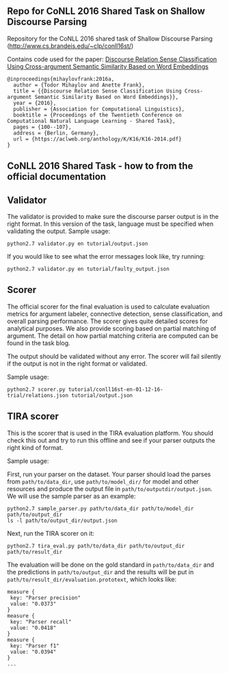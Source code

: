Repo for CoNLL 2016 Shared Task on Shallow Discourse Parsing
---------------------------------------------
Repository for the CoNLL 2016 shared task of Shallow Discourse Parsing (http://www.cs.brandeis.edu/~clp/conll16st/) 

Contains code used for the paper: [Discourse Relation Sense Classification Using Cross-argument Semantic Similarity Based on Word Embeddings](http://www.aclweb.org/anthology/K16-2014)
```
@inproceedings{mihaylovfrank:2016a,
  author = {Todor Mihaylov and Anette Frank},
  title = {{Discourse Relation Sense Classification Using Cross-argument Semantic Similarity Based on Word Embeddings}},
  year = {2016},
  publisher = {Association for Computational Linguistics},
  booktitle = {Proceedings of the Twentieth Conference on Computational Natural Language Learning - Shared Task},
  pages = {100--107},
  address = {Berlin, Germany},
  url = {https://aclweb.org/anthology/K/K16/K16-2014.pdf}
}
```

CoNLL 2016 Shared Task - how to from the official documentation
---------------------------------------------------------------


## Validator
The validator is provided to make sure the discourse parser output is in the right format. 
In this version of the task, language must be specified when validating the output.
Sample usage:

```
python2.7 validator.py en tutorial/output.json
```

If you would like to see what the error messages look like, try running:

```
python2.7 validator.py en tutorial/faulty_output.json
```

## Scorer
The official scorer for the final evaluation is used to calculate evaluation metrics for argument labeler, connective detection, sense classification, and overall parsing performance.
The scorer gives quite detailed scores for analytical purposes. We also provide scoring based on partial matching of argument. The detail on how partial matching criteria are computed can be found in the task blog.

The output should be validated without any error. The scorer will fail silently if the output is not in the right format or validated.

Sample usage:

```
python2.7 scorer.py tutorial/conll16st-en-01-12-16-trial/relations.json tutorial/output.json
```

## TIRA scorer
This is the scorer that is used in the TIRA evaluation platform. You should check this out and try to run this offline and see if your parser outputs the right kind of format. 

Sample usage:

First, run your parser on the dataset. Your parser should load the parses from `path/to/data_dir`, use `path/to/model_dir/` for model and other resources and produce the output file in `path/to/outputdir/output.json`. We will use the sample parser as an example:

```
python2.7 sample_parser.py path/to/data_dir path/to/model_dir path/to/output_dir
ls -l path/to/output_dir/output.json
```

Next, run the TIRA scorer on it:

```
python2.7 tira_eval.py path/to/data_dir path/to/output_dir path/to/result_dir
```

The evaluation will be done on the gold standard in `path/to/data_dir` and the predictions in `path/to/output_dir` and the results will be put in `path/to/result_dir/evaluation.prototext`, which looks like:

```
measure {
 key: "Parser precision"
 value: "0.0373"
}
measure {
 key: "Parser recall"
 value: "0.0418"
}
measure {
 key: "Parser f1"
 value: "0.0394"
}
...
```
